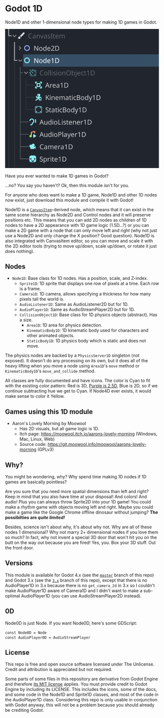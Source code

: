 # Godot 1D

Node1D and other 1-dimensional node types for making 1D games in Godot.

![1D Nodes](screenshots/1d_nodes.png)

Have you ever wanted to make 1D games in Godot?

...no? You say you haven't? Ok, then this module isn't for you.

For anyone who does want to make a 1D game, Node1D and other 1D nodes now
exist, just download this module and compile it with Godot!

Node1D is a
[`CanvasItem`](https://docs.godotengine.org/en/stable/classes/class_canvasitem.html)-derived
node, which means that it can exist in the same scene hierarchy as
Node2D and Control nodes and it will preserve positions etc. This
means that you can add 2D nodes as children of 1D nodes to have a
2D appearance with 1D game logic (1.5D...?) or you can make a 2D game
with a node that can only move left and right (why not just use a
Node2D and only change the X position? Good question). Node1D is also
integrated with CanvasItem editor, so you can move and scale it
with the 2D editor tools (trying to move up/down, scale up/down,
or rotate it just does nothing).

## Nodes

* `Node1D`: Base class for 1D nodes. Has a position, scale, and Z-index.
  * `Sprite1D`: 1D sprite that displays one row of pixels at a time. Each row is a frame.
  * `Camera1D`: 1D camera, allows specifying a thickness for how many pixels tall the world is.
  * `AudioListener1D`: Same as AudioListener2D but for 1D.
  * `AudioPlayer1D`: Same as AudioStreamPlayer2D but for 1D.
  * `CollisionObject1D`: Base class for 1D physics objects (abstract). Has a size.
    * `Area1D`: 1D area for physics detection.
    * `KinematicBody1D`: 1D kinematic body used for characters and other animated objects.
    * `StaticBody1D`: 1D physics body which is static and does not move.

The physics nodes are backed by a `PhysicsServer1D` singleton (not exposed).
It doesn't do any processing on its own, but it does all of the
heavy lifting when you move a node using `Area1D`'s `move`
method or `KinematicBody1D`'s `move_and_collide` method.

All classes are fully documented and have icons. The color is
Cyan to fit with the existing color pattern: Red is 3D,
[Purple is 2.5D](https://github.com/godotengine/godot-demo-projects/tree/master/misc/2.5d),
Blue is 2D, so if we continue subtracting hue we get to Cyan.
If Node4D ever exists, it would make sense to color it Yellow.

## Games using this 1D module

* Aaron's Lovely Morning by Moowool
  - Has 2D visuals, but all game logic is 1D.
  - Itch page: https://moowool.itch.io/aarons-lovely-morning (Windows, Mac, Linux, Web)
  - Source code: https://git.moowool.info/moowool/aarons-lovely-morning (GPLv3)

## Why?

You might be wondering, why? Why spend time making 1D
nodes if 1D games are basically pointless?

Are you sure that you need more spatial dimensions than left and right?
Keep in mind that you also have time at your disposal! And colors! And audio!
Plus you can always throw Sprite2D into your 1D game! You could make a rhythm
game with objects moving left and right. Maybe you could make a game
like the Google Chrome offline dinosaur without jumping?
**The possibilties are *quite limited!***

Besides, science isn't about why, it's about why not. Why are all of
these nodes 1 dimensional? Why not marry 2+ dimensional nodes if you
love them so much? In fact, why not invent a special 3D door that
won't hit you on the butt on the way out because you are fired!
Yes, you. Box your 3D stuff. Out the front door.

## Versions

This module is available for Godot 4.x (see the
[`master`](https://github.com/aaronfranke/godot-1d)
branch of this repo) and Godot 3.x (see the
[`3.x`](https://github.com/aaronfranke/godot-1d/tree/3.x)
branch of this repo), except that there is no AudioPlayer1D in 3.x because
there is no `get_camera_2d` in 3.x so I couldn't make AudioPlayer1D aware
of Camera1D and I didn't want to make a sub-optimal AudioPlayer1D
(you can use AudioStreamPlayer2D instead).

## 0D

Node0D is just Node. If you want Node0D, here's some GDScript:

```
const Node0D = Node
const AudioPlayer0D = AudioStreamPlayer
```

## License

This repo is free and open source software licensed under The Unlicense.
Credit and attribution is appreciated but not required.

Some parts of some files in this repository are derivative from Godot Engine
and therefore [its MIT license](https://godotengine.org/license) applies.
You must provide credit to Godot Engine by including its LICENSE.
This includes the icons, some of the docs, and some code in the Node1D
and Sprite1D classes, and most of the code in the AudioPlayer1D class.
Considering this repo is only usable in conjunction with Godot anyway,
this will not be a problem because you should already be crediting Godot.

